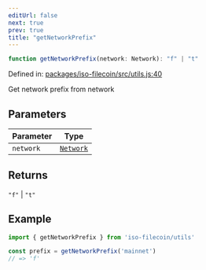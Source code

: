 ```yaml
---
editUrl: false
next: true
prev: true
title: "getNetworkPrefix"
---
```


```ts
function getNetworkPrefix(network: Network): "f" | "t"
```

Defined in: [packages/iso-filecoin/src/utils.js:40](https://github.com/hugomrdias/filecoin/blob/main/packages/iso-filecoin/src/utils.js#L40)

Get network prefix from network

## Parameters

| Parameter | Type |
| ------ | ------ |
| `network` | [`Network`](/api/iso-filecoin/types/type-aliases/network/) |

## Returns

`"f"` \| `"t"`

## Example

```ts twoslash
import { getNetworkPrefix } from 'iso-filecoin/utils'

const prefix = getNetworkPrefix('mainnet')
// => 'f'
